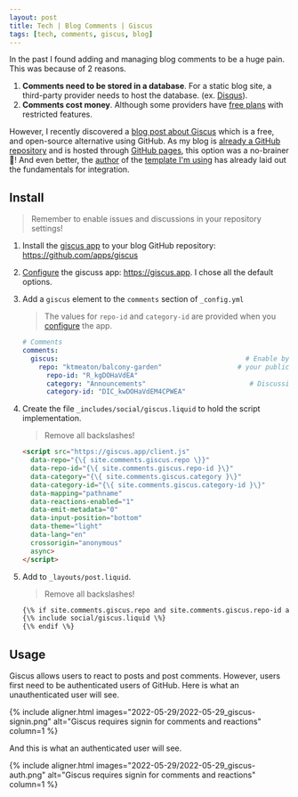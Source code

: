 ```yaml
---
layout: post
title: Tech | Blog Comments | Giscus
tags: [tech, comments, giscus, blog]
---
```


In the past I found adding and managing blog comments to be a huge pain. This was because of 2 reasons.

1. **Comments need to be stored in a database**. For a static blog site, a third-party provider needs to host the database. (ex. [Disqus](https://disqus.com/)).
1. **Comments cost money**. Although some providers have [free plans](https://disqus.com/pricing/) with restricted features.

However, I recently discovered a [blog post about Giscus](https://giscus.app/) which is a free, and open-source alternative using GitHub. As my blog is [already a GitHub repository](https://github.com/ktmeaton/balcony-garden) and is hosted through [GitHub pages](https://ktmeaton.github.io/balcony-garden/), this option was a no-brainer 🎉! And even better, the [author](https://github.com/sylhare) of the [template I'm using](https://github.com/sylhare/Type-on-Strap) has already laid out the fundamentals for integration.

## Install

> Remember to enable issues and discussions in your repository settings!

1. Install the [giscus app](https://github.com/apps/giscus) to your blog GitHub repository: <https://github.com/apps/giscus>
1. [Configure](https://giscus.app) the giscuss app: <https://giscus.app>. I chose all the default options.
1. Add a `giscus` element to the `comments` section of `_config.yml`

    > The values for `repo-id` and `category-id` are provided when you [configure](https://giscus.app) the app.

    ```yaml
    # Comments
    comments:
      giscus:                                               # Enable by filling below information. For more info, go to https://giscus.app/
        repo: "ktmeaton/balcony-garden"                   # your public comments repository (e.g. owner/repo)
          repo-id: "R_kgDOHaVdEA"                           
          category: "Announcements"                          # Discussion category where comments are created
          category-id: "DIC_kwDOHaVdEM4CPWEA"
    ```

1. Create the file `_includes/social/giscus.liquid` to hold the script implementation.

    > Remove all backslashes!

    ```html
    <script src="https://giscus.app/client.js"
      data-repo="{\{ site.comments.giscus.repo \}}"
      data-repo-id="{\{ site.comments.giscus.repo-id }\}"
      data-category="{\{ site.comments.giscus.category }\}"
      data-category-id="{\{ site.comments.giscus.category-id }\}"
      data-mapping="pathname"
      data-reactions-enabled="1"
      data-emit-metadata="0"
      data-input-position="bottom"
      data-theme="light"
      data-lang="en"
      crossorigin="anonymous"
      async>
    </script>
    ```

1. Add to `_layouts/post.liquid`.

    > Remove all backslashes!

    ```html
    {\% if site.comments.giscus.repo and site.comments.giscus.repo-id and site.comments.giscus.category and site.comments.giscus.category-id \%} 
    {\% include social/giscus.liquid \%} 
    {\% endif \%}
    ```

## Usage

Giscus allows users to react to posts and post comments. However, users first need to be authenticated users of GitHub. Here is what an unauthenticated user will see.

{% include aligner.html images="2022-05-29/2022-05-29_giscus-signin.png" alt="Giscus requires signin for comments and reactions" column=1 %}

And this is what an authenticated user will see.

{% include aligner.html images="2022-05-29/2022-05-29_giscus-auth.png" alt="Giscus requires signin for comments and reactions" column=1 %}